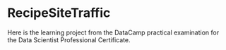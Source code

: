 # RecipeSiteTraffic
Here is the learning project from the DataCamp practical examination for the Data Scientist Professional Certificate.
